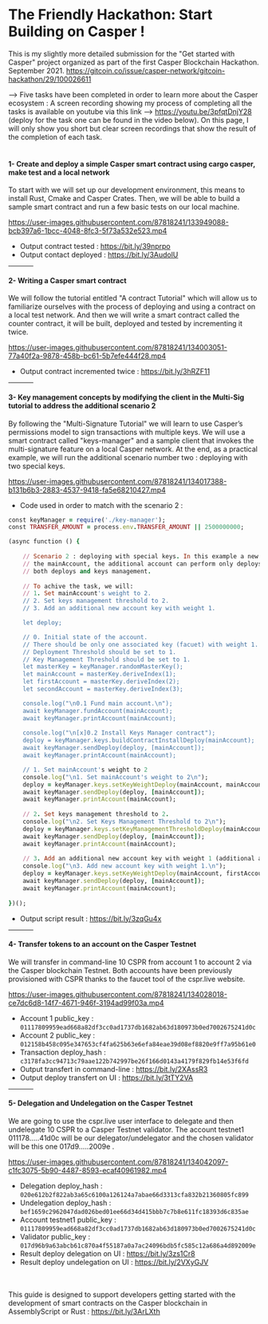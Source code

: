 # The Friendly Hackathon: Start Building on Casper !
This is my slightly more detailed submission for the "Get started with Casper" project organized as part of the first Casper Blockchain Hackathon. September 2021.
https://gitcoin.co/issue/casper-network/gitcoin-hackathon/29/100026611


--> Five tasks have been completed in order to learn more about the Casper ecosystem :
A screen recording showing my process of completing all the tasks is available on youtube via this link --> https://youtu.be/3pfqtDnjY28 (deploy for the task one can be found in the video below). On this page, I will only show you short but clear screen recordings that show the result of the completion of each task.
<br>
<br>
<h4>1- Create and deploy a simple Casper smart contract using cargo casper, make test and a local network</h4>

To start with we will set up our development environment, this means to install Rust, Cmake and Casper Crates. Then, we will be able to build a sample smart contract and run a few basic tests on our local machine.

https://user-images.githubusercontent.com/87818241/133949088-bcb397a6-1bcc-4048-8fc3-5f73a532e523.mp4

- Output contract tested : https://bit.ly/39nprpo
- Output contact deployed : https://bit.ly/3AudolU
<hr width="10%">
<h4>2- Writing a Casper smart contract</h4>

We will follow the tutorial entitled "A contract Tutorial" which will allow us to familiarize ourselves with the process of deploying and using a contract on a local test network. And then we will write a smart contract called the counter contract, it will be built, deployed and tested by incrementing it twice.

https://user-images.githubusercontent.com/87818241/134003051-77a40f2a-9878-458b-bc61-5b7efe444f28.mp4

- Output contract incremented twice : https://bit.ly/3hRZF11

<hr width="10%">
<h4>3- Key management concepts by modifying the client in the Multi-Sig tutorial to address the additional scenario 2</h4>

By following the "Multi-Signature Tutorial" we will learn to use Casper’s permissions model to sign transactions with multiple keys. We will use a smart contract called "keys-manager" and a sample client that invokes the multi-signature feature on a local Casper network. At the end, as a practical example,  we will run the additional scenario number two : deploying with two special keys.

https://user-images.githubusercontent.com/87818241/134017388-b131b6b3-2883-4537-9418-fa5e68210427.mp4

- Code used in order to match with the scenario 2 : <br>
```ruby
const keyManager = require('./key-manager');
const TRANSFER_AMOUNT = process.env.TRANSFER_AMOUNT || 2500000000;

(async function () {
    
    // Scenario 2 : deploying with special keys. In this example a new additional account will be added to 
    // the mainAccount, the additional account can perform only deploys, but the main account can perform 
    // both deploys and keys management.
    
    // To achive the task, we will:
    // 1. Set mainAccount's weight to 2.
    // 2. Set keys management threshold to 2.
    // 3. Add an additional new account key with weight 1.

    let deploy;

    // 0. Initial state of the account.
    // There should be only one associated key (facuet) with weight 1.
    // Deployment Threshold should be set to 1.
    // Key Management Threshold should be set to 1.
    let masterKey = keyManager.randomMasterKey();
    let mainAccount = masterKey.deriveIndex(1);
    let firstAccount = masterKey.deriveIndex(2);
    let secondAccount = masterKey.deriveIndex(3);

    console.log("\n0.1 Fund main account.\n");
    await keyManager.fundAccount(mainAccount);
    await keyManager.printAccount(mainAccount);
    
    console.log("\n[x]0.2 Install Keys Manager contract");
    deploy = keyManager.keys.buildContractInstallDeploy(mainAccount);
    await keyManager.sendDeploy(deploy, [mainAccount]);
    await keyManager.printAccount(mainAccount);

    // 1. Set mainAccount's weight to 2
    console.log("\n1. Set mainAccount's weight to 2\n");
    deploy = keyManager.keys.setKeyWeightDeploy(mainAccount, mainAccount, 2);
    await keyManager.sendDeploy(deploy, [mainAccount]);
    await keyManager.printAccount(mainAccount);
    
    // 2. Set keys management threshold to 2.
    console.log("\n2. Set Keys Management Threshold to 2\n");
    deploy = keyManager.keys.setKeyManagementThresholdDeploy(mainAccount, 2);
    await keyManager.sendDeploy(deploy, [mainAccount]);
    await keyManager.printAccount(mainAccount);
    
    // 3. Add an additional new account key with weight 1 (additional account).
    console.log("\n3. Add new account key with weight 1.\n");
    deploy = keyManager.keys.setKeyWeightDeploy(mainAccount, firstAccount, 1);
    await keyManager.sendDeploy(deploy, [mainAccount]);
    await keyManager.printAccount(mainAccount);
      
})();
```
- Output script result : https://bit.ly/3zqGu4x

<hr width="10%">
<h4>4- Transfer tokens to an account on the Casper Testnet</h4>

We will transfer in command-line 10 CSPR from account 1 to account 2 via the Casper blockchain Testnet. Both accounts have been previously provisioned with CSPR thanks to the faucet tool of the cspr.live website.  

https://user-images.githubusercontent.com/87818241/134028018-ce7dc6d8-14f7-4671-946f-3194ad99f03a.mp4

- Account 1 public_key : ```01117809959ead668a82df3cc0ad1737db1682ab63d180973b0ed7002675241d0c``` <br>
- Account 2 public_key : ```012158b458c095e347653cf4fa625b63e6efa84eae39d08ef8820e9ff7a95b61e0``` <br>
- Transaction deploy_hash : ```c3178fa3cc94713c79aae122b742997be26f166d0143a4179f829fb14e53f6fd```<br>
- Output transfert in command-line : https://bit.ly/2XAssR3 <br>
- Output deploy transfert on UI : https://bit.ly/3tTY2VA


<hr width="10%">
<h4>5- Delegation and Undelegation on the Casper Testnet</h4>

We are going to use the cspr.live user interface to delegate and then undelegate 10 CSPR to a Casper Testnet validator. The account testnet1 011178.....41d0c will be our delegator/undelegator and the chosen validator will be this one 017d9.....2009e .

https://user-images.githubusercontent.com/87818241/134042097-c1fc3075-5b90-4487-8593-ecaf40961982.mp4

- Delegation deploy_hash : ```020e612b2f822ab3a65c6100a126124a7abae66d3313cfa832b21360805fc899``` <br>
- Undelegation deploy_hash : ```bef1659c2962047dad026bed01ee66d34d415bbb7c7b8e611fc18393d6c835ae``` <br>
- Account testnet1 public_key : ```01117809959ead668a82df3cc0ad1737db1682ab63d180973b0ed7002675241d0c``` <br>
- Validator public_key : ```017d96b9a63abcb61c870a4f55187a0a7ac24096bdb5fc585c12a686a4d892009e``` <br>
- Result deploy delegation on UI : https://bit.ly/3zs1Cr8 <br>
- Result deploy undelegation on UI : https://bit.ly/2VXyGJV

<br><br>
This guide is designed to support developers getting started with the development of smart contracts on the Casper blockchain in AssemblyScript or Rust : https://bit.ly/3ArLXth
